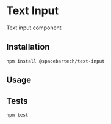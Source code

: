 Text Input
========

Text input component

## Installation

  `npm install @spacebartech/text-input`

## Usage

## Tests

`npm test`
